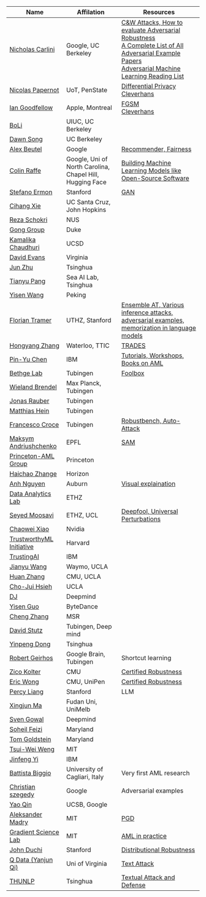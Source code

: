 |Name |Affilation |Resources | 
|----|----------|---------| 
|[Nicholas Carlini](https://nicholas.carlini.com) |Google, UC Berkeley |[C&W Attacks, How to evaluate Adversarial Robustness](https://arxiv.org/abs/1902.06705)<br> [A Complete List of All Adversarial Example Papers](https://nicholas.carlini.com/writing/2019/all-adversarial-example-papers.html)<br> [Adversarial Machine Learning Reading List](https://nicholas.carlini.com/writing/2018/adversarial-machine-learning-reading-list.html)| 
|[Nicolas Papernot](https://www.papernot.fr/) |UoT, PenState |[Differential Privacy](http://www.cleverhans.io/2021/05/01/capc.html)<br> [Cleverhans](http://www.cleverhans.io/)| 
|[Ian Goodfellow](https://www.iangoodfellow.com/) |Apple, Montreal |[FGSM ](https://arxiv.org/abs/1412.6572)<br> [Cleverhans](http://www.cleverhans.io/)| 
|[BoLi](https://aisecure.github.io/) |UIUC, UC Berkeley || 
|[Dawn Song ](https://people.eecs.berkeley.edu/~dawnsong/) |UC Berkeley  || 
|[Alex Beutel ](https://alexbeutel.com/projects.html) |Google  |[Recommender, Fairness](https://rrs2022.github.io/)| 
|[Colin Raffe ](https://colinraffel.com/) |Google, Uni of North Carolina, Chapel Hill, Hugging Face |[Building Machine Learning Models like Open-Source Software](https://dl.acm.org/doi/10.1145/3545111)| 
|[Stefano Ermon ](https://cs.stanford.edu/~ermon/#pub) |Stanford |[GAN](https://cs.stanford.edu/~ermon/#pub)| 
|[Cihang Xie ](https://cihangxie.github.io/) |UC Santa Cruz, John Hopkins || 
|[Reza Schokri](https://www.comp.nus.edu.sg/~reza/) |NUS || 
|[Gong Group ](http://gonglab.pratt.duke.edu/publications-year) |Duke || 
|[Kamalika Chaudhuri](https://cseweb.ucsd.edu//~kamalika/index.html) |UCSD  || 
|[David Evans](https://www.cs.virginia.edu/~evans/) |Virginia  || 
|[Jun Zhu](https://ml.cs.tsinghua.edu.cn/~jun/index.shtml) |Tsinghua || 
|[Tianyu Pang ](https://p2333.github.io/) |Sea AI Lab, Tsinghua || 
|[Yisen Wang](https://yisenwang.github.io/) |Peking  || 
|[Florian Tramer](https://floriantramer.com/) |UTHZ, Stanford |[Ensemble AT, Various inference attacks, adversarial examples, memorization in language models](https://floriantramer.com/)| 
|[Hongyang Zhang](https://hongyanz.github.io/) |Waterloo, TTIC  |[TRADES](https://hongyanz.github.io/)| 
|[Pin-Yu Chen](https://sites.google.com/site/pinyuchenpage/home) |IBM  |[Tutorials, Workshops, Books on AML](https://sites.google.com/site/pinyuchenpage/home)| 
|[Bethge Lab](https://bethgelab.org/) |Tubingen  |[Foolbox](https://github.com/bethgelab/foolbox)| 
|[Wieland Brendel ](https://robustml.is.mpg.de/) |Max Planck, Tubingen  || 
|[Jonas Rauber](https://scholar.google.de/citations?user=1ujJpuMAAAAJ) |Tubingen  || 
|[Matthias Hein](https://uni-tuebingen.de/fakultaeten/mathematisch-naturwissenschaftliche-fakultaet/fachbereiche/informatik/lehrstuehle/maschinelles-lernen/news/) |Tubingen  || 
|[Francesco Croce](https://scholar.google.com/citations?user=laq9cq0AAAAJ&hl=en) |Tubingen  |[Robustbench, Auto-Attack](https://robustbench.github.io/)| 
|[Maksym Andriushchenko](https://www.andriushchenko.me/) |EPFL |[SAM](https://www.andriushchenko.me/)| 
|[Princeton-AML Group](http://adversarial-learning.princeton.edu/) |Princeton  || 
|[Haichao Zhange](https://sites.google.com/site/hczhang1/) |Horizon  || 
|[Anh Nguyen](https://anhnguyen.me/research/) |Auburn |[Visual explaination](https://anhnguyen.me/research/)| 
|[Data Analytics Lab ](http://www.da.inf.ethz.ch/people/) |ETHZ || 
|[Seyed Moosavi](https://smoosavi.me/) |ETHZ, UCL  |[Deepfool, Universal Perturbations](https://smoosavi.me/)| 
|[Chaowei Xiao](https://xiaocw11.github.io/) |Nvidia || 
|[TrustworthyML Initiative](https://www.trustworthyml.org/) |Harvard  || 
|[TrustingAI ](https://research.ibm.com/topics/trustworthy-ai) |IBM  || 
|[Jianyu Wang](https://www.jianyuwang.me/) |Waymo, UCLA || 
|[Huan Zhang ](http://www.huan-zhang.com/) |CMU, UCLA || 
|[Cho-Jui Hsieh ](http://web.cs.ucla.edu/~chohsieh/publications.html) |UCLA  || 
|[DJ ](https://dj-research.netlify.app/#about) |Deepmind  || 
|[Yisen Guo](https://yiwenguo.github.io/) |ByteDance  || 
|[Cheng Zhang](https://cheng-zhang.org/) |MSR  || 
|[David Stutz](https://davidstutz.de/author/david-stutz/) |Tubingen, Deep mind || 
|[Yinpeng Dong](https://ml.cs.tsinghua.edu.cn/~yinpeng/) |Tsinghua || 
|[Robert Geirhos](https://robertgeirhos.com/) |Google Brain, Tubingen  |Shortcut learning| 
|[Zico Kolter](http://zicokolter.com/) |CMU |[Certified Robustness](http://zicokolter.com/)| 
|[Eric Wong](https://riceric22.github.io/) |CMU, UniPen |[Certified Robustness](https://riceric22.github.io/)| 
|[Percy Liang](https://cs.stanford.edu/~pliang/) |Stanford |LLM| 
|[Xingjun Ma](http://xingjunma.com/) |Fudan Uni, UniMelb  || 
|[Sven Gowal](https://scholar.google.com/citations?hl=en&user=7wclGnQAAAAJ&view_op=list_works&sortby=pubdate) |Deepmind  || 
|[Soheil Feizi](http://www.cs.umd.edu/~sfeizi/) |Maryland  || 
|[Tom Goldstein ](http://www.cs.umd.edu/~tomg/) |Maryland  || 
|[Tsui-Wei Weng](https://lilyweng.github.io/) |MIT || 
|[Jinfeng Yi](https://jinfengyi.net/) |IBM  || 
|[Battista Biggio](https://battistabiggio.github.io/) |University of Cagliari, Italy |Very first AML research| 
|[Christian szegedy](https://scholar.google.com/citations?user=bnQMuzgAAAAJ&hl=en) |Google |Adversarial examples| 
|[Yao Qin](https://cseweb.ucsd.edu//~yaq007/) |UCSB, Google || 
|[Aleksander Madry ](https://madry.mit.edu/) |MIT |[PGD](https://madry.mit.edu/)| 
|[Gradient Science Lab ](https://gradientscience.org/) |MIT |[AML in practice  ](https://gradientscience.org/)| 
|[John Duchi](https://web.stanford.edu/~jduchi/) |Stanford |[Distributional Robustness](https://web.stanford.edu/~jduchi/)| 
|[Q Data (Yanjun Qi)](https://www.cs.virginia.edu/yanjun/) |Uni of Virginia |[Text Attack](https://github.com/QData/TextAttack)| 
|[THUNLP](http://nlp.csai.tsinghua.edu.cn/publication/) |Tsinghua |[Textual Attack and Defense](https://github.com/thunlp/TAADpapers)| 
